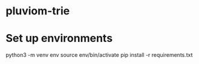 # pluviom-trie

# Set up environments
python3 -m venv env
source env/bin/activate
pip install -r requirements.txt

